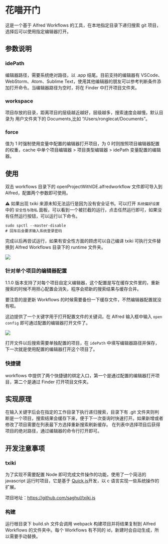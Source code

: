 # 花喵开门

这是一个基于 Alfred Workflows 的工具，在本地指定目录下递归搜索 git 项目，选择后可以使用指定编辑器打开。

## 参数说明

### idePath

编辑器路径，需要系统绝对路径，以 .app 结尾。目前支持的编辑器有 VSCode、WebStorm、Atom、Sublime Text，使用其他编辑器的朋友可以参考判断条件添加打开命令。当编辑器路径为空时，将在 Finder 中打开项目文件夹。

### workspace

项目存放的目录，距离项目的层级越近越好，层级越多，搜索速度会越慢。默认目录为 用户文件夹下的 Documents,比如 “/Users/ronglecat/Documents”。

### force

值为 1 时强制使用变量中配置的编辑器打开项目，为 0 时则按照项目编辑器配置的权重，cache 中单个项目编辑器 > 项目类型编辑器 > idePath 变量配置的编辑器。

## 使用

双击 workflows 目录下的 openProjectWithIDE.alfredworkflow 文件即可导入到 Alfred，配置两个参数即可使用。

⚠️ 如果出现 txiki 来源未知无法运行是因为没有安全证书。可以打开 `系统偏好设置` 中的 `安全性与隐私` 面板，可以看到一个被拦截的运行，点击任然运行即可，如果没有任然运行按钮，可以运行以下命令。

```shell
sudo spctl --master-disable
# 回车后会要求输入系统登录密码
```

完成以后再尝试运行，如果有安全性方面的顾虑可以自己编译 txiki 可执行文件替换到 Alfred Workflows 目录下的 runtime 文件夹。

![](https://pic.fmcat.top/picgo/20211130101413.png)

### 针对单个项目的编辑器配置

1.1.0 版本支持了对每个项目自定义编辑器，这个配置是写在缓存文件里的，重新搜索的时候不用担心配置会消失，程序会把新的搜索结果与缓存合并。

要注意的是更新 Workflows 的时候需要备份一下缓存文件，不然编辑器配置就没有啦。

这边提供了一个关键字用于打开配置文件的关键词，在 Alfred 输入框中输入 `open config` 即可通过配置的编辑器打开文件了。

![](https://pic.fmcat.top/picgo/20211130102413.png)

打开文件以后搜索需要单独配置的项目，在 `idePath` 中填写编辑器路径并保存，下一次就是使用配置的编辑器打开这个项目了。

### 快捷键

workflows 中提供了两个快捷键的绑定入口，第一个是通过配置的编辑器打开项目，第二个是通过 Finder 打开项目文件夹。

## 实现原理

在输入关键字后会在指定的工作目录下执行递归搜索，目录下有 .git 文件夹则判断是一个项目，搜索结果会缓存下来，便于下一次查询时快速打开。如果新增或者修改了项目需要在列表最下方选择重新搜索刷新缓存。
在列表中选择项目后获得项目的绝对路径，通过编辑器的命令行打开即可。

## 开发注意事项

### txiki

为了实现不需要配置 Node 即可完成文件操作的功能，使用了一个简洁的 javascript 运行时项目，它是基于 [Quick.js](https://bellard.org/quickjs/)开发，以 c 语言实现一些系统操作的扩展。

项目地址：https://github.com/saghul/txiki.js

### 构建

运行根目录下 build.sh 文件会调用 webpack 构建项目并将结果复制到 Alfred Workflows 的文件夹中。每个 Workflows 有不同的 id，新建时会自动生成，所以需要手动替换。
